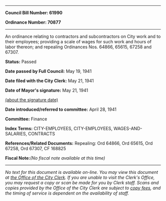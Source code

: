 

********

**Council Bill Number: 61990**
   
**Ordinance Number: 70877**
********

 An ordinance relating to contractors and subcontractors on City work and to their employees; providing a scale of wages for such work and hours of labor thereon; and repealing Ordinances Nos. 64866, 65615, 67258 and 67307.

**Status:** Passed
   
**Date passed by Full Council:** May 19, 1941
   
**Date filed with the City Clerk:** May 21, 1941
   
**Date of Mayor's signature:** May 21, 1941
   
[(about the signature date)](/~public/approvaldate.htm)
   
   
   
**Date introduced/referred to committee:** April 28, 1941
   
**Committee:** Finance
   
   
**Index Terms:** CITY-EMPLOYEES, CITY-EMPLOYEES, WAGES-AND-SALARIES, CONTRACTS

**References/Related Documents:** Repealing: Ord 64866, Ord 65615, Ord 67258, Ord 67307, CF 168825

**Fiscal Note:**_(No fiscal note available at this time)_
********

_No text for this document is available on-line. You may view this document at [the Office of the City Clerk](http://www.seattle.gov/leg/clerk/contactUs.htm). If you are unable to visit the Clerk's Office, you may request a copy or scan be made for you by Clerk staff. Scans and copies provided by the Office of the City Clerk are subject to [copy fees](http://clerk.seattle.gov/~public/clerkfees.htm), and the timing of service is dependent on the availability of staff._

